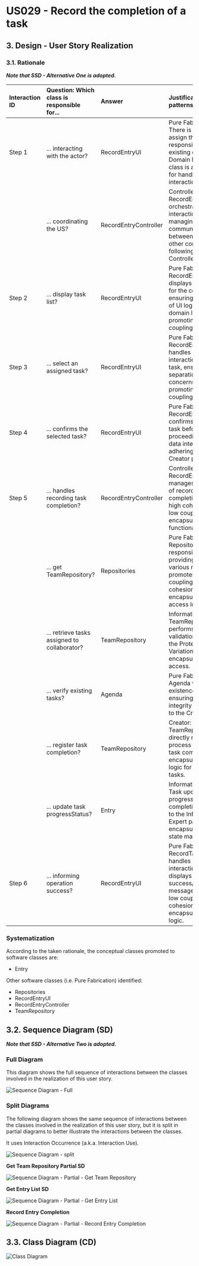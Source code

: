 # US029 - Record the completion of a task

## 3. Design - User Story Realization 

### 3.1. Rationale

_**Note that SSD - Alternative One is adopted.**_


| Interaction ID | Question: Which class is responsible for...  | Answer                | Justification (with patterns)                                                                                                                                               |
|:---------------|:---------------------------------------------|:----------------------|:----------------------------------------------------------------------------------------------------------------------------------------------------------------------------|
| Step 1         | ... interacting with the actor?              | RecordEntryUI         | Pure Fabrication: There is no need to assign this responsibility to any existing class in the Domain Model. The UI class is a utility class for handling user interaction.  |
|                | ... coordinating the US?                     | RecordEntryController | Controller: RecordEntryController orchestrates the interaction flow, managing the communication between the UI and other components, following the Controller pattern.      |
| Step 2         | ... display task list?                       | RecordEntryUI         | Pure Fabrication: RecordEntryUI displays the task list for the collaborator, ensuring separation of UI logic from domain logic and promoting low coupling.                  |
| Step 3         | ... select an assigned task?                 | RecordEntryUI         | Pure Fabrication: RecordEntryUI handles user interaction to select a task, ensuring separation of concerns and promoting low coupling.                                      |
| Step 4         | ... confirms the selected task?              | RecordEntryUI         | Pure Fabrication: RecordEntryUI confirms the selected task before proceeding, ensuring data integrity and adhering to the Creator pattern.                                  |
| Step 5         | ... handles recording task completion?       | RecordEntryController | Controller: RecordEntryController manages the process of recording task completion, ensuring high cohesion and low coupling by encapsulating related functionality.         |
|                | ... get TeamRepository?                      | Repositories          | Pure Fabrication:  Repositories is responsible for providing access to various repositories. It promotes low coupling and high cohesion by encapsulating data access logic. |
|                | ... retrieve tasks assigned to collaborator? | TeamRepository        | Information Expert: TeamRepository performs global validation, adhering to the Protected Variation pattern by encapsulating data access.                                    |
|                | ... verify existing tasks?                   | Agenda                | Pure Fabrication: Agenda verifies the existence of entries, ensuring data integrity and adhering to the Creator pattern.                                                    |
|                | ... register task completion?                | TeamRepository        | Creator: TeamRepository directly manages the process of recording task completion, encapsulating the logic for managing tasks.                                              | 
|                | ... update task progressStatus?                      | Entry                 | Information Expert: Task updates its own progressStatus upon completion, adhering to the Information Expert pattern by encapsulating its own state management.                      | 
| Step 6         | ... informing operation success?             | RecordEntryUI         | Pure Fabrication: RecordTaskUI handles user interaction and displays success/error messages, promoting low coupling and high cohesion by encapsulating UI logic.            | 



### Systematization ##

According to the taken rationale, the conceptual classes promoted to software classes are: 

* Entry

Other software classes (i.e. Pure Fabrication) identified: 

* Repositories
* RecordEntryUI
* RecordEntryController
* TeamRepository


## 3.2. Sequence Diagram (SD)

_**Note that SSD - Alternative Two is adopted.**_

### Full Diagram

This diagram shows the full sequence of interactions between the classes involved in the realization of this user story.

![Sequence Diagram - Full](svg/us029-sequence-diagram-full.svg)

### Split Diagrams

The following diagram shows the same sequence of interactions between the classes involved in the realization of this user story, but it is split in partial diagrams to better illustrate the interactions between the classes.

It uses Interaction Occurrence (a.k.a. Interaction Use).

![Sequence Diagram - split](svg/us029-sequence-diagram-split.svg)

**Get Team Repository Partial SD**

![Sequence Diagram - Partial - Get Team Repository](svg/us029-sequence-diagram-partial-get-team-repository.svg)

**Get Entry List SD**

![Sequence Diagram - Partial - Get Entry List](svg/us029-sequence-diagram-partial-get-toDoEntry-list.svg)

**Record Entry Completion**

![Sequence Diagram - Partial - Record Entry Completion](svg/us029-sequence-diagram-partial-record-toDoEntry-completion.svg)

## 3.3. Class Diagram (CD)

![Class Diagram](svg/us029-class-diagram.svg)